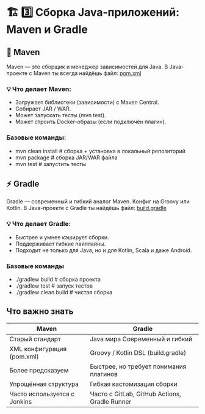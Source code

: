 # 🏗️ 3️⃣ Сборка Java-приложений: Maven и Gradle

## 🧰 Maven
Maven — это сборщик и менеджер зависимостей для Java.
В Java-проекте с Maven ты всегда найдёшь файл: [pom.xml](https://github.com/alexandreevich/Cheklists/blob/main/pom.xml)

### 💡 Что делает Maven:
- Загружает библиотеки (зависимости) с Maven Central.
- Собирает JAR / WAR.
- Может запускать тесты (mvn test).
- Может строить Docker-образы (если подключён плагин).

### Базовые команды:
- mvn clean install      # сборка + установка в локальный репозиторий
- mvn package            # сборка JAR/WAR файла
- mvn test               # запустить тесты

## ⚡ Gradle
Gradle — современный и гибкий аналог Maven.
Конфиг на Groovy или Kotlin. В Java-проекте с Gradle ты найдёшь файл: [build.gradle](https://github.com/alexandreevich/Cheklists/blob/main/build.gradle)
### 💡 Что делает Gradle:
- Быстрее и умнее кэширует сборки.
- Поддерживает гибкие пайплайны.
- Подходит не только для Java, но и для Kotlin, Scala и даже Android.

### Базовые команды 
- ./gradlew build         # сборка проекта
- ./gradlew test          # запуск тестов
- ./gradlew clean build   # чистая сборка

## Что важно знать
| Maven | Gradle |
|--------|------------------------|
|Старый стандарт |Java мира	Современный и гибкий|
|XML конфигурация (pom.xml)|	Groovy / Kotlin DSL (build.gradle) |
|Более предсказуем	| Быстрее, но требует понимания плагинов |
|Упрощённая структура	| Гибкая кастомизация сборки| 
|Часто используется с Jenkins	| Часто с GitLab, GitHub Actions, Gradle Runner|
